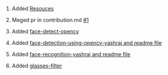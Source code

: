 
1. Added [Resouces](https://github.com/akshitagupta15june/Phiz-X/tree/main/Resources)

2. Meged pr in contribution.md [#1](https://github.com/akshitagupta15june/Phiz-X/pull/1)

3. Added [face-detect-opencv](https://github.com/akshitagupta15june/Phiz-X/blob/main/Face-Detection/Face-Detection-using-opencv/Face-detection.py)

4. Added [face-detection-using-opencv-yashraj and readme file](https://github.com/yashrajsingh11/Phiz-X/commit/05d6468409e5f9531810922d5ed59769b6ee56c0)

5. Added [face-recognition-yashraj and readme file](https://github.com/yashrajsingh11/Phiz-X/commit/2b5078165cf8635e311cdcf0cb4ce8c32afbe2b0)

6. Added [glasses-filter](https://github.com/yashrajsingh11/Phiz-X/commit/903621764859ba134962a74265c62ec84791fdab)
